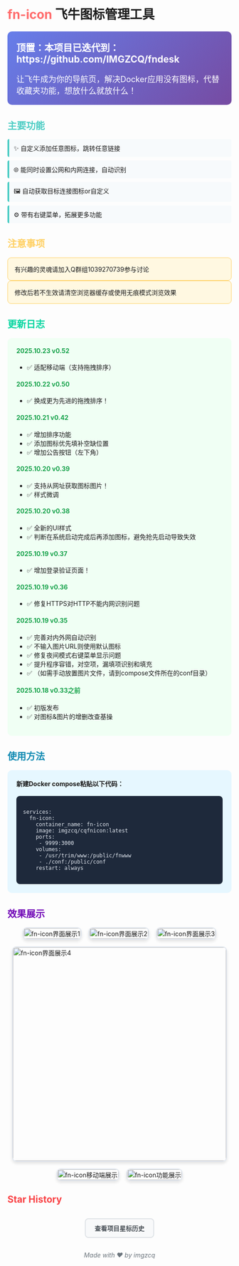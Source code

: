 # <span style="color:#ff6b6b">fn-icon</span> 飞牛图标管理工具

<div style="background: linear-gradient(135deg, #667eea 0%, #764ba2 100%); padding: 20px; border-radius: 10px; color: white; margin: 20px 0;">
  <h2 style="margin-top: 0;">顶置：本项目已迭代到：https://github.com/IMGZCQ/fndesk </h2>
  <p style="font-size: 18px; margin-bottom: 0;">让飞牛成为你的导航页，解决Docker应用没有图标，代替收藏夹功能，想放什么就放什么！</p>
</div>

## <span style="color:#4ecdc4">主要功能</span>

<ul style="list-style-type: none; padding-left: 0;">
  <li style="background-color: #f7fafc; padding: 10px; margin: 8px 0; border-left: 4px solid #4ecdc4; border-radius: 4px;">
    ✨ 自定义添加任意图标，跳转任意链接
  </li>
  <li style="background-color: #f7fafc; padding: 10px; margin: 8px 0; border-left: 4px solid #4ecdc4; border-radius: 4px;">
    🌐 能同时设置公网和内网连接，自动识别
  </li>
  <li style="background-color: #f7fafc; padding: 10px; margin: 8px 0; border-left: 4px solid #4ecdc4; border-radius: 4px;">
    🖼️ 自动获取目标连接图标or自定义
  </li>
  <li style="background-color: #f7fafc; padding: 10px; margin: 8px 0; border-left: 4px solid #4ecdc4; border-radius: 4px;">
    ⚙️ 带有右键菜单，拓展更多功能
  </li>
</ul>

## <span style="color:#ffd166">注意事项</span>

<div style="background-color: #fff8e1; padding: 15px; border-radius: 8px; border: 1px solid #ffd166;">
  有兴趣的灵魂请加入Q群组1039270739参与讨论
</div>
<div style="background-color: #fff8e1; padding: 15px; border-radius: 8px; border: 1px solid #ffd166;">
修改后若不生效请清空浏览器缓存或使用无痕模式浏览效果
</div>

## <span style="color:#06d6a0">更新日志</span>

<div style="background-color: #f0fff4; padding: 20px; border-radius: 10px; margin-bottom: 20px;">
  <h4 style="color: #16a34a; margin-top: 0;">2025.10.23 v0.52</h4>
  <ul>
    <li>✅ 适配移动端（支持拖拽排序）</li>
  </ul>

  <h4 style="color: #16a34a;">2025.10.22 v0.50</h4>
  <ul>
    <li>✅ 换成更为先进的拖拽排序！</li>
  </ul>

  <h4 style="color: #16a34a;">2025.10.21 v0.42</h4>
  <ul>
    <li>✅ 增加排序功能</li>
    <li>✅ 添加图标优先填补空缺位置</li>
    <li>✅ 增加公告按钮（左下角）</li>
  </ul>

  <h4 style="color: #16a34a;">2025.10.20 v0.39</h4>
  <ul>
    <li>✅ 支持从网址获取图标图片！</li>
    <li>✅ 样式微调</li>
  </ul>

  <h4 style="color: #16a34a;">2025.10.20 v0.38</h4>
  <ul>
    <li>✅ 全新的UI样式</li>
    <li>✅ 判断在系统启动完成后再添加图标，避免抢先启动导致失效</li>
  </ul>

  <h4 style="color: #16a34a;">2025.10.19 v0.37</h4>
  <ul>
    <li>✅ 增加登录验证页面！</li>
  </ul>

  <h4 style="color: #16a34a;">2025.10.19 v0.36</h4>
  <ul>
    <li>✅ 修复HTTPS对HTTP不能内网识别问题</li>
  </ul>

  <h4 style="color: #16a34a;">2025.10.19 v0.35</h4>
  <ul>
    <li>✅ 完善对内外网自动识别</li>
    <li>✅ 不输入图片URL则使用默认图标</li>
    <li>✅ 修复夜间模式右键菜单显示问题</li>
    <li>✅ 提升程序容错，对空项，漏填项识别和填充</li>
    <li>✅ （如需手动放置图片文件，请到compose文件所在的conf目录）</li>
  </ul>

  <h4 style="color: #16a34a;">2025.10.18 v0.33之前</h4>
  <ul>
    <li>✅ 初版发布</li>
    <li>✅ 对图标&图片的增删改查基操</li>
  </ul>
</div>

## <span style="color:#118ab2">使用方法</span>

<div style="background-color: #e6f7ff; padding: 20px; border-radius: 10px; margin-bottom: 20px;">
  <h4 style="margin-top: 0;">新建Docker compose粘贴以下代码：</h4>
  
  <div style="background-color: #1e293b; color: #e2e8f0; padding: 15px; border-radius: 8px; overflow-x: auto;">
    <pre><code>services:
  fn-icon:
    container_name: fn-icon
    image: imgzcq/cqfnicon:latest
    ports:
     - 9999:3000
    volumes:
     - /usr/trim/www:/public/fnwww
     - ./conf:/public/conf
    restart: always</code></pre>
  </div>
</div>

## <span style="color:#7209b7">效果展示</span>

<div style="display: flex; flex-wrap: wrap; gap: 15px; justify-content: center;">
  <div style="border: 2px solid #e2e8f0; border-radius: 10px; overflow: hidden; max-width: 100%; box-shadow: 0 4px 6px rgba(0, 0, 0, 0.1);">
    <img src="https://github.com/user-attachments/assets/fb6b5882-68d5-4292-9d4f-dd1ea553614b" alt="fn-icon界面展示1" style="width: 100%; height: auto;">
  </div>
  <div style="border: 2px solid #e2e8f0; border-radius: 10px; overflow: hidden; max-width: 100%; box-shadow: 0 4px 6px rgba(0, 0, 0, 0.1);">
    <img src="https://github.com/user-attachments/assets/db2cd37b-a294-408d-a7ee-c247bf5b8f75" alt="fn-icon界面展示2" style="width: 100%; height: auto;">
  </div>
  <div style="border: 2px solid #e2e8f0; border-radius: 10px; overflow: hidden; max-width: 100%; box-shadow: 0 4px 6px rgba(0, 0, 0, 0.1);">
    <img src="https://github.com/user-attachments/assets/3dea55c2-98b0-4b29-ac62-e047b0d36050" alt="fn-icon界面展示3" style="width: 100%; height: auto;">
  </div>
  <div style="border: 2px solid #e2e8f0; border-radius: 10px; overflow: hidden; max-width: 480px; box-shadow: 0 4px 6px rgba(0, 0, 0, 0.1);">
    <img src="https://github.com/user-attachments/assets/d64535cc-01d1-41e0-9b03-3371bb65a15d" alt="fn-icon界面展示4" style="width: 480px; height: auto;">
  </div>
  <div style="border: 2px solid #e2e8f0; border-radius: 10px; overflow: hidden; max-width: 100%; box-shadow: 0 4px 6px rgba(0, 0, 0, 0.1);">
    <img src="https://github.com/user-attachments/assets/b4937a31-e78a-46a4-bc83-08a9ea9718d6" alt="fn-icon移动端展示" style="width: 100%; height: auto;">
  </div>
  <div style="border: 2px solid #e2e8f0; border-radius: 10px; overflow: hidden; max-width: 100%; box-shadow: 0 4px 6px rgba(0, 0, 0, 0.1);">
    <img src="https://github.com/user-attachments/assets/04c04650-617c-4a23-bcd3-9a771736ec75" alt="fn-icon功能展示" style="width: 100%; height: auto;">
  </div>
</div>

## <span style="color:#f94144">Star History</span>

<div style="display: flex; justify-content: center; margin: 30px 0;">
  <a href="https://www.star-history.com/#imgzcq/fn-icon&type=date&legend=top-left" target="_blank" style="display: inline-block; padding: 10px 20px; background-color: #f8f9fa; border: 2px solid #dee2e6; border-radius: 8px; text-decoration: none; color: #495057; transition: all 0.3s ease;">
    <strong>查看项目星标历史</strong>
  </a>
</div>

<p style="text-align: center; color: #6c757d; font-style: italic;">Made with ❤️ by imgzcq</p>
